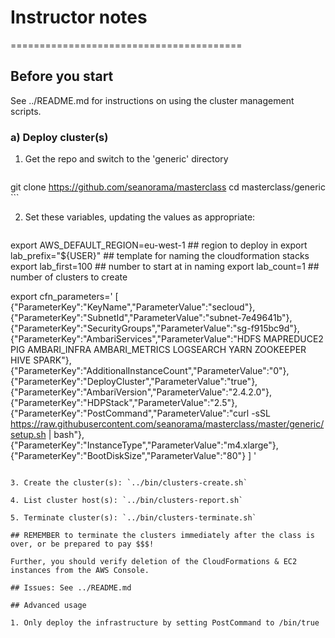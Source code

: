 # Instructor notes
========================================

## Before you start

See ../README.md for instructions on using the cluster management scripts.

### a) Deploy cluster(s)

1. Get the repo and switch to the 'generic' directory

    ```
git clone https://github.com/seanorama/masterclass
cd masterclass/generic
    ```

2. Set these variables, updating the values as appropriate:

   ```sh
export AWS_DEFAULT_REGION=eu-west-1  ## region to deploy in
export lab_prefix="${USER}"          ## template for naming the cloudformation stacks
export lab_first=100                 ## number to start at in naming
export lab_count=1                   ## number of clusters to create

export cfn_parameters='
[
  {"ParameterKey":"KeyName","ParameterValue":"secloud"},
  {"ParameterKey":"SubnetId","ParameterValue":"subnet-7e49641b"},
  {"ParameterKey":"SecurityGroups","ParameterValue":"sg-f915bc9d"},
  {"ParameterKey":"AmbariServices","ParameterValue":"HDFS MAPREDUCE2 PIG AMBARI_INFRA AMBARI_METRICS LOGSEARCH YARN ZOOKEEPER HIVE SPARK"},
  {"ParameterKey":"AdditionalInstanceCount","ParameterValue":"0"},
  {"ParameterKey":"DeployCluster","ParameterValue":"true"},
  {"ParameterKey":"AmbariVersion","ParameterValue":"2.4.2.0"},
  {"ParameterKey":"HDPStack","ParameterValue":"2.5"},
  {"ParameterKey":"PostCommand","ParameterValue":"curl -sSL https://raw.githubusercontent.com/seanorama/masterclass/master/generic/setup.sh | bash"},
  {"ParameterKey":"InstanceType","ParameterValue":"m4.xlarge"},
  {"ParameterKey":"BootDiskSize","ParameterValue":"80"}
]
'
   ```

3. Create the cluster(s): `../bin/clusters-create.sh`

4. List cluster host(s): `../bin/clusters-report.sh`

5. Terminate cluster(s): `../bin/clusters-terminate.sh`

## REMEMBER to terminate the clusters immediately after the class is over, or be prepared to pay $$$!

Further, you should verify deletion of the CloudFormations & EC2 instances from the AWS Console.

## Issues: See ../README.md

## Advanced usage

1. Only deploy the infrastructure by setting PostCommand to /bin/true
